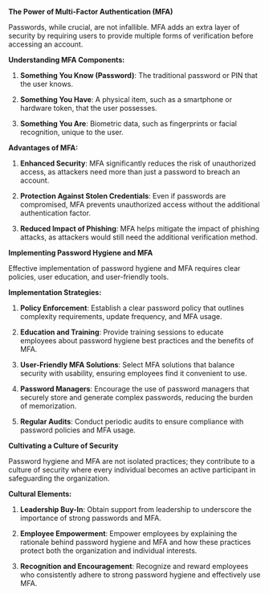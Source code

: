 **The Power of Multi-Factor Authentication (MFA)**

Passwords, while crucial, are not infallible. MFA adds an extra layer of security by requiring users to provide multiple forms of verification before accessing an account.

**Understanding MFA Components:**

1. **Something You Know (Password)**: The traditional password or PIN that the user knows.

2. **Something You Have**: A physical item, such as a smartphone or hardware token, that the user possesses.

3. **Something You Are**: Biometric data, such as fingerprints or facial recognition, unique to the user.

**Advantages of MFA:**

1. **Enhanced Security**: MFA significantly reduces the risk of unauthorized access, as attackers need more than just a password to breach an account.

2. **Protection Against Stolen Credentials**: Even if passwords are compromised, MFA prevents unauthorized access without the additional authentication factor.

3. **Reduced Impact of Phishing**: MFA helps mitigate the impact of phishing attacks, as attackers would still need the additional verification method.

**Implementing Password Hygiene and MFA**

Effective implementation of password hygiene and MFA requires clear policies, user education, and user-friendly tools.

**Implementation Strategies:**

1. **Policy Enforcement**: Establish a clear password policy that outlines complexity requirements, update frequency, and MFA usage.

2. **Education and Training**: Provide training sessions to educate employees about password hygiene best practices and the benefits of MFA.

3. **User-Friendly MFA Solutions**: Select MFA solutions that balance security with usability, ensuring employees find it convenient to use.

4. **Password Managers**: Encourage the use of password managers that securely store and generate complex passwords, reducing the burden of memorization.

5. **Regular Audits**: Conduct periodic audits to ensure compliance with password policies and MFA usage.

**Cultivating a Culture of Security**

Password hygiene and MFA are not isolated practices; they contribute to a culture of security where every individual becomes an active participant in safeguarding the organization.

**Cultural Elements:**

1. **Leadership Buy-In**: Obtain support from leadership to underscore the importance of strong passwords and MFA.

2. **Employee Empowerment**: Empower employees by explaining the rationale behind password hygiene and MFA and how these practices protect both the organization and individual interests.

3. **Recognition and Encouragement**: Recognize and reward employees who consistently adhere to strong password hygiene and effectively use MFA.